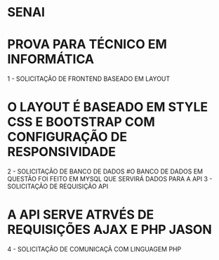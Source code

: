 # SENAI
# PROVA PARA TÉCNICO EM INFORMÁTICA
1 - SOLICITAÇÃO DE FRONTEND BASEADO EM LAYOUT
# O LAYOUT É BASEADO EM STYLE CSS E BOOTSTRAP COM CONFIGURAÇÃO DE RESPONSIVIDADE
2 - SOLICITAÇÃO DE BANCO DE DADOS
#O BANCO DE DADOS EM QUESTÃO FOI FEITO EM MYSQL QUE SERVIRÁ DADOS PARA A API
3 - SOLICITAÇÃO DE REQUISIÇÃO API
# A API SERVE ATRVÉS DE REQUISIÇÕES AJAX E PHP JASON
4 - SOLICITAÇÃO DE COMUNICAÇÃ COM LINGUAGEM PHP 
